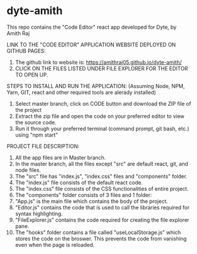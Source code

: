 # dyte-amith
This repo contains the "Code Editor" react app developed for Dyte, by Amith Raj

LINK TO THE "CODE EDITOR" APPLICATION WEBSITE DEPLOYED ON GITHUB PAGES: 
1. The github link to website is: https://amithraj05.github.io/dyte-amith/
2. CLICK ON THE FILES LISTED UNDER FILE EXPLORER FOR THE EDITOR TO OPEN UP.


STEPS TO INSTALL AND RUN THE APPLICATION:
(Assuming Node, NPM, Yarn, GIT, react and other required tools are alerady installed)
1. Select master branch, click on CODE button and download the ZIP file of the project
2. Extract the zip file and open the code on your preferred editor to view the source code.
3. Run it through your preferred terminal (command prompt, git bash, etc.) using "npm start"


PROJECT FILE DESCRIPTION:
1. All the app files are in Master branch.
2. In the master branch, all the files except "src" are default react, git, and node files.
3. The "src" file has "index.js", "index.css" files and "components" folder.
4. The "index.js" file consists of the default react code.
5. The "index.css" file consists of the CSS functionalities of entire project.
6. The "components" folder consists of 3 files and 1 folder:
7. "App.js" is the main file which contains the body of the project.
8. "Editor.js" contains the code that is used to call the libraries required for syntax highlighting.
9. "FileExplorer.js" contains the code required for creating the file explorer pane.
10. The "hooks" folder contains a file called "useLocalStorage.js" which stores the code on the broswer. This prevents the code from vanishing even when the page is reloaded.
